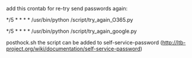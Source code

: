 add this crontab for re-try send passwords again:

*/5 * * * * /usr/bin/python /script/try_again_O365.py

*/5 * * * * /usr/bin/python /script/try_again_google.py

posthock.sh the script can be added to self-service-password (http://ltb-project.org/wiki/documentation/self-service-password)
